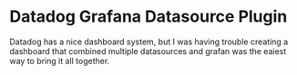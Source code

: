 # Datadog Grafana Datasource Plugin

Datadog has a nice dashboard system, but I was having trouble creating a dashboard that combined multiple datasources and grafan was the eaiest way to bring it all together.
